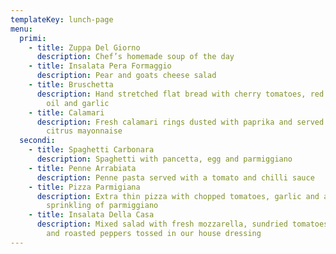 ```yaml
---
templateKey: lunch-page
menu:
  primi:
    - title: Zuppa Del Giorno
      description: Chef’s homemade soup of the day
    - title: Insalata Pera Formaggio
      description: Pear and goats cheese salad
    - title: Bruschetta
      description: Hand stretched flat bread with cherry tomatoes, red onion, olive
        oil and garlic
    - title: Calamari
      description: Fresh calamari rings dusted with paprika and served with a zesty
        citrus mayonnaise
  secondi:
    - title: Spaghetti Carbonara
      description: Spaghetti with pancetta, egg and parmiggiano
    - title: Penne Arrabiata
      description: Penne pasta served with a tomato and chilli sauce
    - title: Pizza Parmigiana
      description: Extra thin pizza with chopped tomatoes, garlic and a generous
        sprinkling of parmiggiano
    - title: Insalata Della Casa
      description: Mixed salad with fresh mozzarella, sundried tomatoes, green olives
        and roasted peppers tossed in our house dressing
---
```

